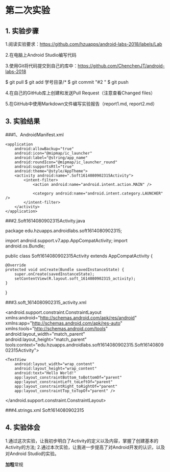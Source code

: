 # 第二次实验 

## 1. 实验步骤
1.阅读实验要求：https://github.com/hzuapps/android-labs-2018/labels/Lab

2.在电脑上Android Studio编写代码

3.使用Git将代码提交到自己的库中：https://github.com/ChenchenJT/android-labs-2018

$ git pull
$ git add 学号目录/*
$ git commit "#2 "
$ git push

4.在自己的GitHub库上创建和发送Pull Request（注意查看Changed files）

5.在GitHub中使用Markdown文件编写实验报告（report1.md, report2.md）


## 3. 实验结果

###1、AndroidManifest.xml


<?xml version="1.0" encoding="utf-8"?>
<manifest xmlns:android="http://schemas.android.com/apk/res/android"
    package="edu.hzuapps.androidlabs.soft1614080902315">

    <application
        android:allowBackup="true"
        android:icon="@mipmap/ic_launcher"
        android:label="@string/app_name"
        android:roundIcon="@mipmap/ic_launcher_round"
        android:supportsRtl="true"
        android:theme="@style/AppTheme">
        <activity android:name=".Soft1614080902315Activity">
            <intent-filter>
                <action android:name="android.intent.action.MAIN" />

                <category android:name="android.intent.category.LAUNCHER" />
            </intent-filter>
        </activity>
    </application>

</manifest>



###2.Soft1614080902315Activity.java

package edu.hzuapps.androidlabs.soft1614080902315;

import android.support.v7.app.AppCompatActivity;
import android.os.Bundle;

public class Soft1614080902315Activity extends AppCompatActivity {

    @Override
    protected void onCreate(Bundle savedInstanceState) {
        super.onCreate(savedInstanceState);
        setContentView(R.layout.soft_1614080902315_activity);
    }
}



###3.soft_1614080902315_activity.xml
<?xml version="1.0" encoding="utf-8"?>
<android.support.constraint.ConstraintLayout xmlns:android="http://schemas.android.com/apk/res/android"
    xmlns:app="http://schemas.android.com/apk/res-auto"
    xmlns:tools="http://schemas.android.com/tools"
    android:layout_width="match_parent"
    android:layout_height="match_parent"
    tools:context="edu.hzuapps.androidlabs.soft1614080902315.Soft1614080902315Activity">

    <TextView
        android:layout_width="wrap_content"
        android:layout_height="wrap_content"
        android:text="Hello World!"
        app:layout_constraintBottom_toBottomOf="parent"
        app:layout_constraintLeft_toLeftOf="parent"
        app:layout_constraintRight_toRightOf="parent"
        app:layout_constraintTop_toTopOf="parent" />

</android.support.constraint.ConstraintLayout>

###4.strings.xml
<resources>
    <string name="app_name">Soft1614080902315</string>
</resources>

## 4. 实验体会
1.通过这次实验，让我初步明白了Activity的定义以及内容，掌握了创建基本的Activity的方法;
2.通过本次实验，让我进一步提高了对Android开发的认识，以及对Android Studio的实验。

**加粗**常规

